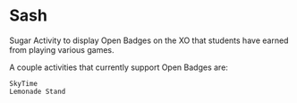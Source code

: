 Sash
====

Sugar Activity to display Open Badges on the XO that students have earned
from playing various games.

A couple activities that currently support Open Badges are:

    SkyTime
    Lemonade Stand
